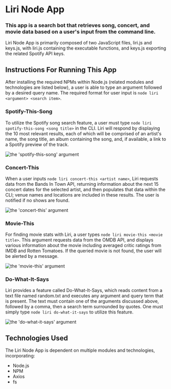 # Liri Node App

### This app is a search bot that retrieves song, concert, and movie data based on a user's input from the command line.

Liri Node App is primarily composed of two JavaScript files, liri.js and keys.js, with liri.js containing the executable functions, and keys.js exporting the related Spotify API keys. 

## Instructions For Running This App

After installing the required NPMs within Node.js (related modules and technologies are listed below), a user is able to type an argument followed by a desired query name. The required format for user input is `node liri <argument> <search item>`.

### Spotify-This-Song

To utilize the Spotify song search feature, a user must type `node liri spotify-this-song <song title>` in the CLI. Liri will respond by displaying the 10 most relevant results, each of which will be comprised of an artist's name, the song title, an album containing the song, and, if available, a link to a Spotify preview of the track.

![the 'spotify-this-song' argument](https://media.giphy.com/media/Y2hvAPdKuNCGwB26lk/giphy.gif)

### Concert-This

When a user inputs `node liri concert-this <artist name>`, Liri requests data from the Bands In Town API, returning information about the next 15 concert dates for the selected artist, and then populates that data within the CLI; venue names and locations are included in these results. The user is notified if no shows are found.

![the 'concert-this' argument](https://media.giphy.com/media/eMDz5RbxdTtlcosaOn/giphy.gif)

### Movie-This

For finding movie stats with Liri, a user types `node liri movie-this <movie title>`. This argument requests data from the OMDB API, and displays various information about the movie including averaged critic ratings from IMDB and Rotten Tomatoes. If the queried movie is not found, the user will be alerted by a message.

![the 'movie-this' argument](https://media.giphy.com/media/gHQCdj8i3nSHC8xWfx/giphy.gif)

### Do-What-It-Says

Liri provides a feature called Do-What-It-Says, which reads content from a text file named random.txt and executes any argument and query term that is present. The text must contain one of the arguments discussed above, followed by a comma, then a search term surrounded by quotes. One must simply type `node liri do-what-it-says` to utilize this feature.

![the 'do-what-it-says' argument](https://media.giphy.com/media/SUczF0kBZWgh37cb5j/giphy.gif)

## Technologies Used

The Liri Node App is dependent on multiple modules and technologies, incorporating:

* Node.js
* NPM
* Axios
* fs
